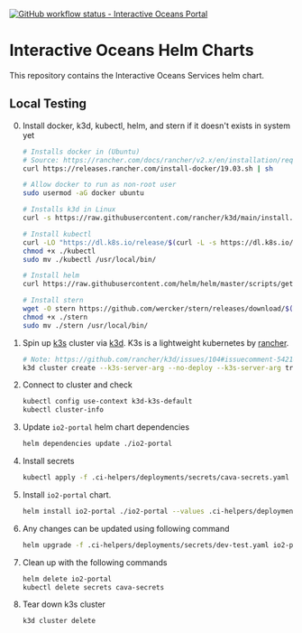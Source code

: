 [![GitHub workflow status - Interactive Oceans Portal](https://img.shields.io/github/workflow/status/cormorack/helm-charts/Test%20Portal%20Chart?logo=github&label=Interactive%20Oceans%20Services)](https://github.com/cormorack/helm-charts/actions)

# Interactive Oceans Helm Charts

This repository contains the Interactive Oceans Services helm chart.

## Local Testing

0. Install docker, k3d, kubectl, helm, and stern if it doesn't exists in system yet

    ```bash
    # Installs docker in (Ubuntu)
    # Source: https://rancher.com/docs/rancher/v2.x/en/installation/requirements/installing-docker/
    curl https://releases.rancher.com/install-docker/19.03.sh | sh

    # Allow docker to run as non-root user
    sudo usermod -aG docker ubuntu

    # Installs k3d in Linux
    curl -s https://raw.githubusercontent.com/rancher/k3d/main/install.sh | bash

    # Install kubectl
    curl -LO "https://dl.k8s.io/release/$(curl -L -s https://dl.k8s.io/release/stable.txt)/bin/linux/amd64/kubectl"
    chmod +x ./kubectl
    sudo mv ./kubectl /usr/local/bin/

    # Install helm
    curl https://raw.githubusercontent.com/helm/helm/master/scripts/get-helm-3 | bash

    # Install stern
    wget -O stern https://github.com/wercker/stern/releases/download/$(curl -s https://api.github.com/repos/wercker/stern/releases/latest | grep tag_name | cut -d '"' -f 4)/stern_linux_amd64
    chmod +x ./stern
    sudo mv ./stern /usr/local/bin/
    ```

1. Spin up [k3s](https://k3s.io/) cluster via [k3d](https://k3d.io/). K3s is a lightweight kubernetes by [rancher](https://rancher.com/).

    ``` bash
    # Note: https://github.com/rancher/k3d/issues/104#issuecomment-542184960
    k3d cluster create --k3s-server-arg --no-deploy --k3s-server-arg traefik
    ```

2. Connect to cluster and check

    ```bash
    kubectl config use-context k3d-k3s-default
    kubectl cluster-info
    ```

3. Update `io2-portal` helm chart dependencies

    ```bash
    helm dependencies update ./io2-portal
    ```

4. Install secrets

    ```bash
    kubectl apply -f .ci-helpers/deployments/secrets/cava-secrets.yaml
    ```

5. Install `io2-portal` chart.

    ```bash
    helm install io2-portal ./io2-portal --values .ci-helpers/deployments/secrets/dev-test.yaml
    ```

6. Any changes can be updated using following command

    ```bash
    helm upgrade -f .ci-helpers/deployments/secrets/dev-test.yaml io2-portal ./io2-portal
    ```

7. Clean up with the following commands

    ```bash
    helm delete io2-portal
    kubectl delete secrets cava-secrets
    ```

8. Tear down k3s cluster

    ```bash
    k3d cluster delete
    ```
